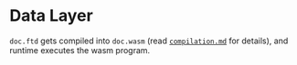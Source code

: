 # Data Layer

`doc.ftd` gets compiled into `doc.wasm` (read [`compilation.md`](compilation.md) for details), and runtime executes the
wasm program.